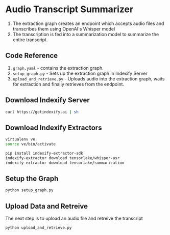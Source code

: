 # Audio Transcript Summarizer 

1. The extraction graph creates an endpoint which accepts audio files and transcribes them using OpenAI's Whisper model
2. The transcription is fed into a summarization model to summarize the entire transcript.

## Code Reference

1. `graph.yaml` - contains the extraction graph.
2. `setup_graph.py` - Sets up the extraction graph in Indexify Server
3. `upload_and_retrieve.py` - Uploads audio into the extraction graph, waits for extraction and finally retrieves from the endpoint.

## Download Indexify Server

```bash
curl https://getindexify.ai | sh
```

## Download Indexify Extractors 
```bash
virtualenv ve
source ve/bin/activate

pip install indexify-extractor-sdk
indexify-extractor download tensorlake/whisper-asr
indexify-extractor download tensorlake/summarization
```

## Setup the Graph 
```bash
python setup_graph.py
```

## Upload Data and Retreive 
The next step is to upload an audio file and retreive the transcript

```bash
python upload_and_retrieve.py
```

